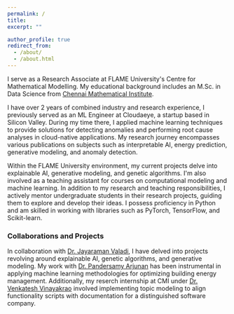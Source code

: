 ```yaml
---
permalink: /
title:
excerpt: ""

author_profile: true
redirect_from: 
  - /about/
  - /about.html
---
```


I serve as a Research Associate at FLAME University's Centre for Mathematical Modelling. My educational background includes an M.Sc. in Data Science from  [Chennai Mathematical Institute](https://www.cmi.ac.in/). 

I have over 2 years of combined industry and research experience, I previously served as an ML Engineer at Cloudaeye, a startup based in Silicon Valley. During my time there, I applied machine learning techniques to provide solutions for detecting anomalies and performing root cause analyses in cloud-native applications. My research journey encompasses various publications on subjects such as interpretable AI, energy prediction, generative modeling, and anomaly detection.

Within the FLAME University environment, my current projects delve into explainable AI, generative modeling, and genetic algorithms. I'm also involved as a teaching assistant for courses on computational modeling and machine learning. In addition to my research and teaching responsibilities, I actively mentor undergraduate students in their research projects, guiding them to explore and develop their ideas. I possess proficiency in Python and am skilled in working with libraries such as PyTorch, TensorFlow, and Scikit-learn.

### Collaborations and Projects

In collaboration with [Dr. Jayaraman Valadi](https://www.flame.edu.in/faculty/jayaraman-v-k), I have delved into  projects revolving around explainable AI, genetic algorithms, and generative modeling. My work with [Dr. Pandersamy Arjunan](https://www.samy101.com/) has been instrumental in applying machine learning methodologies for optimizing building energy management. Additionally, my reserch  internship at CMI under [Dr. Venkatesh Vinayakrao](http://vvtesh.co.in/) involved implementing  topic modeling to align functionality scripts with documentation for a distinguished software company.


